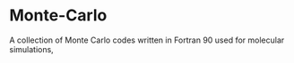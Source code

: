 # Monte-Carlo
A collection of Monte Carlo codes written in Fortran 90 used for molecular simulations,
